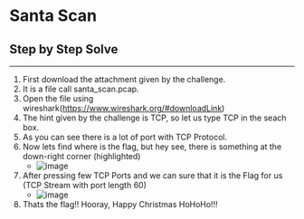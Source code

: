 # Santa Scan
## Step by Step Solve
---
1. First download the attachment given by the challenge.
2. It is a file call santa_scan.pcap.
3. Open the file using wireshark(https://www.wireshark.org/#downloadLink)
4. The hint given by the challenge is TCP, so let us type TCP in the seach box.
5. As you can see there is a lot of port with TCP Protocol.
6. Now lets find where is the flag, but hey see, there is something at the down-right corner (highlighted)
   - ![image](https://github.com/user-attachments/assets/1b897044-3b61-41b2-aa43-81fae3a7dd67)
7. After pressing few TCP Ports and we can sure that it is the Flag for us (TCP Stream with port length 60)
   - ![image](https://github.com/user-attachments/assets/c3c72452-1e08-4f89-8639-392042818d83)
8. Thats the flag!! Hooray, Happy Christmas HoHoHo!!!
